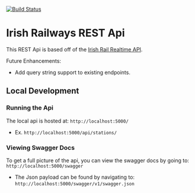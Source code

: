 [![Build Status](https://dev.azure.com/johnshrader/irish-railways-api/_apis/build/status/jpshrader.irish-railways-api?branchName=main)](https://dev.azure.com/johnshrader/irish-railways-api/_build/latest?definitionId=1&branchName=main)

# Irish Railways REST Api
This REST Api is based off of the [Irish Rail Realtime API](http://api.irishrail.ie/realtime).

Future Enhancements:
 * Add query string support to existing endpoints.

## Local Development


### Running the Api

The local api is hosted at: `http://localhost:5000/`
 * Ex. `http://localhost:5000/api/stations/`


### Viewing Swagger Docs

To get a full picture of the api, you can view the swagger docs by going to: `http://localhost:5000/swagger`
 * The Json payload can be found by navigating to: `http://localhost:5000/swagger/v1/swagger.json`
